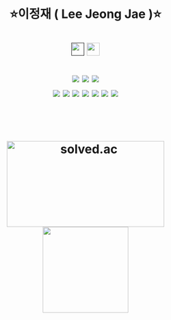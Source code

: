 <div align="center">
  
  <h1>⭐이정재 ( Lee Jeong Jae )⭐<h1/>

  
  <a href=""><img height="30" src="https://img.shields.io/badge/Projects-000000?style=flat-square&logo=notion&logoColor=white"/></a>
  <a href="https://www.notion.so/f89131b52f264414967bb021dad987e9"><img height="30" src="https://img.shields.io/badge/LeeJeongJae-d3d3d3?style=flat-square&logo=notion&logoColor=black"/></a>
  
  <img src="https://img.shields.io/badge/Git-F05032?style=flat-square&logo=git&logoColor=white"/>
  <img src="https://img.shields.io/badge/Jira-0052CC?style=flat-square&logo=jira&logoColor=white"/>
  <img src="https://img.shields.io/badge/Notion-000000?style=flat-square&logo=notion&logoColor=white"/>
  
  <br/>
  <img src="https://img.shields.io/badge/Spring-6DB33F?style=flat-square&logo=spring&logoColor=white"/>
  <img src="https://img.shields.io/badge/Spring Boot-6DB33F?style=flat-square&logo=springboot&logoColor=white"/>
  <img src="https://img.shields.io/badge/Mysql-4479A1?style=flat-square&logo=mysql&logoColor=white"/>
  <img src="https://img.shields.io/badge/Jenkins-D24939?style=flat-square&logo=jenkins&logoColor=white"/>
  <img src="https://img.shields.io/badge/Vue-4FC08D?style=flat-square&logo=vue.js&logoColor=white"/>
  <img src="https://img.shields.io/badge/React-61DAFB?style=flat-square&logo=react&logoColor=black"/>
  <img src="https://img.shields.io/badge/Unity-F5F5F5?style=flat-square&logo=unity&logoColor=black"/>
  
  <br/><br/>
  <img height="200" width="368" alt="solved.ac" src="http://mazassumnida.wtf/api/v2/generate_badge?boj=cssopy"/>
  <img height="200" src="https://github-readme-stats.vercel.app/api/top-langs/?username=cssopy&theme=dracula&exclude_repo=clone-web-scrapper,clone-zoom&hide=Procfile&layout=compact&langs_count=8"/>
 
</div>
